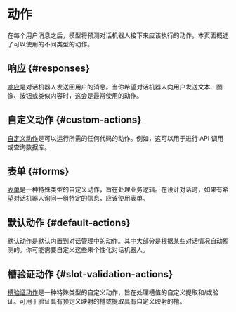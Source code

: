 # 动作

在每个用户消息之后，模型将预测对话机器人接下来应该执行的动作。本页面概述了可以使用的不同类型的动作。

## 响应 {#responses}

[响应](/responses)是对话机器人发送回用户的消息。当你希望对话机器人向用户发送文本、图像、按钮或类似内容时，这会是最常使用的动作。

## 自定义动作 {#custom-actions}

[自定义动作](/custom-actions)是可以运行所需的任何代码的动作。例如，这可以用于进行 API 调用或查询数据库。

## 表单 {#forms}

[表单](/forms)是一种特殊类型的自定义动作，旨在处理业务逻辑。在设计对话时，如果有希望对话机器人询问一组特定的信息，应该使用表单。

## 默认动作 {#default-actions}

[默认动作](/default-actions)是默认内置到对话管理中的动作。其中大部分是根据某些对话情况自动预测的。你可能需要自定义这些来个性化对话机器人。

## 槽验证动作 {#slot-validation-actions}

[槽验证动作](/slot-validation-actions)是一种特殊类型的自定义动作，旨在处理槽值的自定义提取和/或验证。可用于验证具有预定义映射的槽或提取具有自定义映射的槽。
